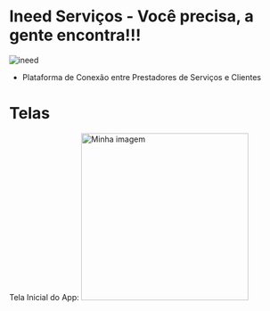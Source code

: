 # Ineed Serviços - Você precisa, a gente encontra!!!

![ineed](https://github.com/user-attachments/assets/cdf91c47-d570-4516-ae7f-46e25bf314dd)

- Plataforma de Conexão entre Prestadores de Serviços e Clientes

# Telas

Tela Inicial do App:
<img src="https://drive.google.com/file/d/1XLJr9Bipl43Qt79VPnV0KKu1qWrjq1Cx/view" alt="Minha imagem" height="300"/>
